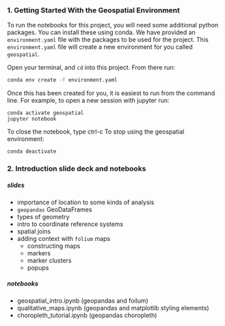 ### 1. Getting Started With the Geospatial Environment
To run the notebooks for this project, you will need some additional python packages. 
You can install these using conda. 
We have provided an `environment.yaml` file with the packages to be used for the project.
This `environment.yaml` file will create a new environment for you called `geospatial`.

Open your terminal, and `cd` into this project. 
From there run: 
```bash
conda env create -f environment.yaml
```

Once this has been created for you, it is easiest to run from the command line.
For example, to open a new session with jupyter run: 
```
conda activate geospatial
jupyter notebook
```
To close the notebook, type ctrl-c
To stop using the geospatial environment:
```
conda deactivate
```


### 2. Introduction slide deck and notebooks  
##### slides 
 - importance of location to some kinds of analysis
 - `geopandas` GeoDataFrames
 - types of geometry
 - intro to coordinate reference systems
 - spatial joins
 - adding context with `folium` maps
    - constructing maps
    - markers
    - marker clusters
    - popups
##### notebooks
- geospatial_intro.ipynb (geopandas and foilum)
- qualitative_maps.ipynb (geopandas and matplotlib styling elements)
- choropleth_tutorial.ipynb (geopandas choropleth)

